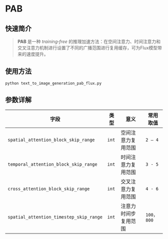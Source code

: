 # PAB

## 快速简介

> **PAB** 是一种 _training‑free_ 的推理加速方法：在空间注意力、时间注意力和交叉注意力机制进行设置了不同的广播范围进行复用缓存，可为Flux模型带来的速度提升。



## 使用方法
```
python text_to_image_generation_pab_flux.py
```

## 参数详解

| 字段                   | 类型   | 意义                                             | 常用取值    |
|------------------------|--------|--------------------------------------------------|-------------|
| `spatial_attention_block_skip_range` | `int`  |     空间注意力复用范围       | `2 – 4`    |
| `temporal_attention_block_skip_range`  | `int`  | 时间注意力复用范围               | `3 - 5`   |
| `cross_attention_block_skip_range`  | `int`  | 交叉注意力复用范围               | `4 - 6`   |
| `spatial_attention_timestep_skip_range`  | `int`  | 注意力时间步复用范围               | `100，800`   |

